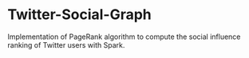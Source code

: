 # Twitter-Social-Graph
Implementation of PageRank algorithm to compute the social influence ranking of Twitter users with Spark.
